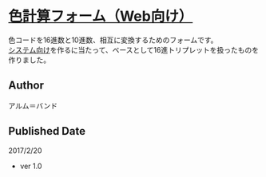 # <a href="https://arm-band.github.io/colorform-web/">色計算フォーム（Web向け）</a>

色コードを16進数と10進数、相互に変換するためのフォームです。  
<a href="https://arm-band.github.io/colorform-system/">システム向け</a>を作るに当たって、ベースとして16進トリプレットを扱ったものを作りました。

## Author

アルム＝バンド

## Published Date

2017/2/20

- ver 1.0
